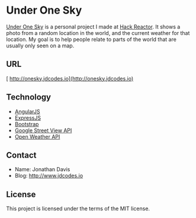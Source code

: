 Under One Sky
======
[Under One Sky](http://underonesky.jdcodes.io) is a personal project I made at [Hack Reactor](http://www.hackreactor.com). It shows a photo from a random location in the world, and the current weather for that location. My goal is to help people relate to parts of the world that are usually only seen on a map.

## URL
[ http://onesky.jdcodes.io](http://onesky.jdcodes.io)

## Technology
* [AngularJS](https://angularjs.org/)
* [ExpressJS](http://expressjs.com/)
* [Bootstrap](http://getbootstrap.com/)
* [Google Street View API](https://developers.google.com/maps/documentation/streetview/)
* [Open Weather API](http://openweathermap.org/api)

## Contact
* Name: Jonathan Davis
* Blog: http://www.jdcodes.io

## License
This project is licensed under the terms of the MIT license.
